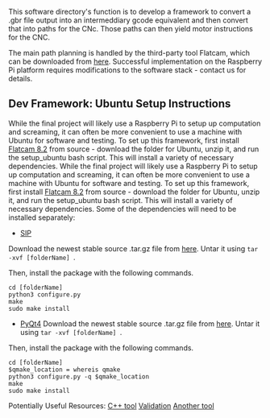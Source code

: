 This software directory's function is to develop a framework to convert a .gbr
file output into an intermeddiary gcode equivalent and then convert that into
paths for the CNc. Those paths can then yield motor instructions for the CNC.

The main path planning is handled by the third-party tool Flatcam, which can be
downloaded from [here](http://flatcam.org/manual/installation.html). Successful 
implementation on the Raspberry Pi platform requires modifications to the software
stack - contact us for details.

## Dev Framework: Ubuntu Setup Instructions
While the final project will likely use a Raspberry Pi to setup up computation and screaming, it can often be more convenient to use a machine with Ubuntu for software and testing. To set up this framework, first install [Flatcam 8.2](https://bitbucket.org/jpcgt/flatcam/downloads/) from source - download the folder for Ubuntu, unzip it, and run the setup_ubuntu bash script. This will install a variety of necessary dependencies. 	While the final project will likely use a Raspberry Pi to setup up computation and screaming, it can often be more convenient to use a machine with Ubuntu for software and testing. To set up this framework, first install [Flatcam 8.2](https://bitbucket.org/jpcgt/flatcam/downloads/) from source - download the folder for Ubuntu, unzip it, and run the setup_ubuntu bash script. This will install a variety of necessary dependencies. 
Some of the dependencies will need to be installed separately:
 - [SIP](https://www.riverbankcomputing.com/software/sip/download)
 
Download the newest stable source .tar.gz file from [here](https://www.riverbankcomputing.com/software/sip/download). Untar it using
`tar -xvf [folderName] `. 

Then, install the package with the following commands. 
~~~~~
cd [folderName]
python3 configure.py
make
sudo make install
~~~~~
- [PyQt4](https://www.riverbankcomputing.com/software/pyqt/download)
Download the newest stable source .tar.gz file from [here](https://www.riverbankcomputing.com/software/sip/download). Untar it using
`tar -xvf [folderName] `. 

Then, install the package with the following commands. 
~~~~~
cd [folderName]
$qmake_location = whereis qmake
python3 configure.py -q $qmake_location
make
sudo make install
~~~~~

Potentially Useful Resources:
[C++ tool](https://github.com/pcb2gcode/pcb2gcode)
[Validation](https://carbide3d.com/apps/pcb/)
[Another tool](https://github.com/Nikolay-Kha/PCBConverter)
